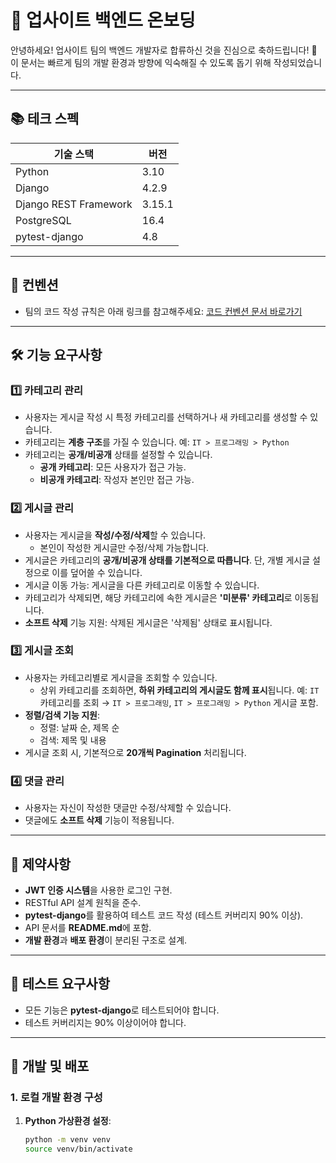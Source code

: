 # 🏢 **업사이트 백엔드 온보딩**

안녕하세요!
업사이트 팀의 백엔드 개발자로 합류하신 것을 진심으로 축하드립니다! 🎉
이 문서는 빠르게 팀의 개발 환경과 방향에 익숙해질 수 있도록 돕기 위해 작성되었습니다.

---

## 📚 **테크 스펙**

| **기술 스택**         | **버전** |
|-----------------------|----------|
| Python               | 3.10     |
| Django               | 4.2.9    |
| Django REST Framework | 3.15.1   |
| PostgreSQL           | 16.4     |
| pytest-django        | 4.8      |

---

## 📏 **컨벤션**

- 팀의 코드 작성 규칙은 아래 링크를 참고해주세요:
  [코드 컨벤션 문서 바로가기](https://www.notion.so/9dfc3389347c4e608f9622799a0197e3)

---

## 🛠 **기능 요구사항**

### 1️⃣ **카테고리 관리**
- 사용자는 게시글 작성 시 특정 카테고리를 선택하거나 새 카테고리를 생성할 수 있습니다.
- 카테고리는 **계층 구조**를 가질 수 있습니다.
  예: `IT > 프로그래밍 > Python`
- 카테고리는 **공개/비공개** 상태를 설정할 수 있습니다.
  - **공개 카테고리**: 모든 사용자가 접근 가능.
  - **비공개 카테고리**: 작성자 본인만 접근 가능.

### 2️⃣ **게시글 관리**
- 사용자는 게시글을 **작성/수정/삭제**할 수 있습니다.
  - 본인이 작성한 게시글만 수정/삭제 가능합니다.
- 게시글은 카테고리의 **공개/비공개 상태를 기본적으로 따릅니다**.
  단, 개별 게시글 설정으로 이를 덮어쓸 수 있습니다.
- 게시글 이동 가능: 게시글을 다른 카테고리로 이동할 수 있습니다.
- 카테고리가 삭제되면, 해당 카테고리에 속한 게시글은 **'미분류' 카테고리**로 이동됩니다.
- **소프트 삭제** 기능 지원:
  삭제된 게시글은 '삭제됨' 상태로 표시됩니다.

### 3️⃣ **게시글 조회**
- 사용자는 카테고리별로 게시글을 조회할 수 있습니다.
  - 상위 카테고리를 조회하면, **하위 카테고리의 게시글도 함께 표시**됩니다.
    예: `IT` 카테고리를 조회 → `IT > 프로그래밍`, `IT > 프로그래밍 > Python` 게시글 포함.
- **정렬/검색 기능 지원**:
  - 정렬: 날짜 순, 제목 순
  - 검색: 제목 및 내용
- 게시글 조회 시, 기본적으로 **20개씩 Pagination** 처리됩니다.

### 4️⃣ **댓글 관리**
- 사용자는 자신이 작성한 댓글만 수정/삭제할 수 있습니다.
- 댓글에도 **소프트 삭제** 기능이 적용됩니다.

---

## 📜 **제약사항**
- **JWT 인증 시스템**을 사용한 로그인 구현.
- RESTful API 설계 원칙을 준수.
- **pytest-django**를 활용하여 테스트 코드 작성 (테스트 커버리지 90% 이상).
- API 문서를 **README.md**에 포함.
- **개발 환경**과 **배포 환경**이 분리된 구조로 설계.

---

## 🧪 **테스트 요구사항**
- 모든 기능은 **pytest-django**로 테스트되어야 합니다.
- 테스트 커버리지는 90% 이상이어야 합니다.

---

## 🚀 **개발 및 배포**

### **1. 로컬 개발 환경 구성**
1. **Python 가상환경 설정**:
   ```bash
   python -m venv venv
   source venv/bin/activate
